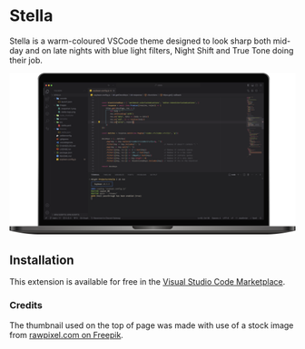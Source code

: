 # Stella
Stella is a warm-coloured VSCode theme designed to look sharp both mid-day and 
on late nights with blue light filters, Night Shift and True Tone doing their job.

![Thumbnail](https://raw.githubusercontent.com/4S1ght/Stella/main/images/thumbnail-1.png)

## Installation
This extension is available for free in the [Visual Studio Code Marketplace](https://marketplace.visualstudio.com/items?itemName=4S1ght.stella).

### Credits
The thumbnail used on the top of page was made with use of a stock image from 
[rawpixel.com on Freepik](https://www.freepik.com/free-psd/digital-device-mockup_4264999.htm#query=macbook%20screen&position=0&from_view=keyword&track=ais&uuid=c17eea94-fcb3-4e38-abde-e207bc5eeacc).

